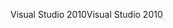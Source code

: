 <span data-ttu-id="cff4b-101">Visual Studio 2010</span><span class="sxs-lookup"><span data-stu-id="cff4b-101">Visual Studio 2010</span></span>